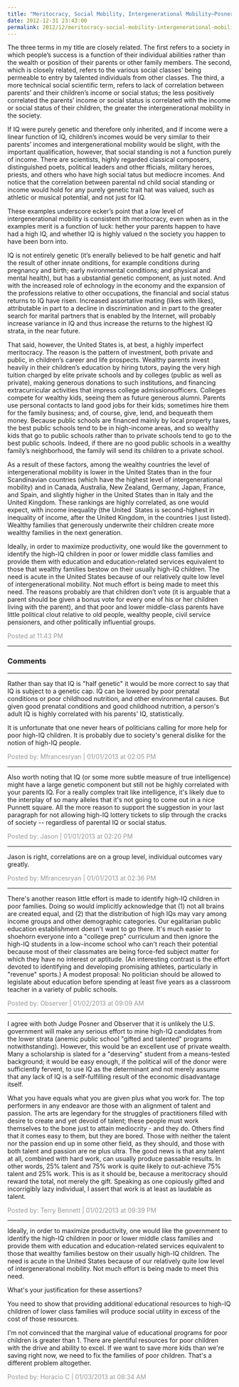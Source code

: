 ```yaml
---
title: "Meritocracy, Social Mobility, Intergenerational Mobility—Posner"
date: 2012-12-31 23:43:00
permalink: 2012/12/meritocracy-social-mobility-intergenerational-mobilityposner.html
---
```

The three terms in my title are closely related. The first refers to a society in which people’s success is a function of their individual abilities rather than the wealth or position of their parents or other family members. The second, which is closely related, refers to the various social classes’ being permeable to entry by talented individuals from other classes. The third, a more technical social scientific term, refers to lack of correlation between parents’ and their children’s income or social status; the less positively correlated the parents’ income or social status is correlated with the income or social status of their children, the greater the intergenerational mobility in the society.

If IQ were purely genetic and therefore only inherited, and if income were a linear function of IQ, children’s incomes would be very similar to their parents’ incomes and intergenerational mobility would be slight, with the important qualification, however, that social standing is not a function purely of income. There are scientists, highly regarded classical composers, distinguished poets, political leaders and other fficials, military heroes, priests, and others who have high social tatus but mediocre incomes. And notice that the correlation between parental nd child social standing or income would hold for any purely genetic trait hat was valued, such as athletic or musical potential, and not just for IQ.

These examples underscore ecker’s point that a low level of intergenerational mobility is consistent ith meritocracy, even when as in the examples merit is a function of luck: hether your parents happen to have had a high IQ, and whether IQ is highly valued n the society you happen to have been born into.

IQ is not entirely genetic (it’s enerally believed to be half genetic and half the result of other innate onditions, for example conditions during pregnancy and birth; early nvironmental conditions; and physical and mental health), but has a ubstantial genetic component, as just noted. And with the increased role of echnology in the economy and the expansion of the professions relative to other occupations, the financial and social status returns to IQ have risen. Increased assortative mating (likes with likes), attributable in part to a decline in discrimination and in part to the greater search for marital partners that is enabled by the Internet, will probably increase variance in IQ and thus increase the returns to the highest IQ strata, in the near future.

That said, however, the United States is, at best, a highly imperfect meritocracy. The reason is the pattern of investment, both private and public, in children’s career and life prospects. Wealthy parents invest heavily in their children’s education by hiring tutors, paying the very high tuition charged by elite private schools and by colleges (public as well as private), making generous donations to such institutions, and financing extracurricular activities that impress college admissionsofficers. Colleges compete for wealthy kids, seeing them as future generous alumni. Parents use personal contacts to land good jobs for their kids; sometimes hire them for the family business; and, of course, give, lend, and bequeath them money. Because public schools are financed mainly by local property taxes, the best public schools tend to be in high-income areas, and so wealthy kids that go to public schools rather than to private schools tend to go to the best public schools. Indeed, if there are no good public schools in a wealthy family’s neighborhood, the family will send its children to a private school.

As a result of these factors, among the wealthy countries the level of intergenerational mobility is lower in the United States than in the four Scandinavian countries (which have the highest level of intergenerational mobility) and in Canada, Australia, New Zealand, Germany, Japan, France, and Spain, and slightly higher in the United States than in Italy and the United Kingdom. These rankings are highly correlated, as one would expect, with income inequality (the United  States is second-highest in inequality of income, after the United Kingdom, in the countries I just listed). Wealthy families that generously underwrite their children create more wealthy families in the next generation.

Ideally, in order to maximize productivity, one would like the government to identify the high-IQ children in poor or lower middle class families and provide them with education and education-related services equivalent to those that wealthy families bestow on their usually high-IQ children. The need is acute in the United States because of our relatively quite low level of intergenerational mobility. Not much effort is being made to meet this need. The reasons probably are that children don’t vote (it is arguable that a parent should be given a bonus vote for every one of his or her children living with the parent), and that poor and lower middle-class parents have little political clout relative to old people, wealthy people, civil service pensioners, and other politically influential groups.

<span style="color:#999">Posted at 11:43 PM</span>

<!-- more -->

---

### Comments

---

Rather than say that IQ is "half genetic" it would be more correct to say that IQ is subject to a genetic cap.  IQ can be lowered by poor prenatal conditions or poor childhood nutrition, and other environmental causes.  But given good prenatal conditions and good childhood nutrition, a person's adult IQ is highly correlated with his parents' IQ, statistically.

It is unfortunate that one never hears of politicians calling for more help for poor high-IQ children.  It is probably due to society's general dislike for the notion of high-IQ people.

<span style="color:#999">Posted by: Mfrancesryan | 01/01/2013 at 02:05 PM</span>

---

Also worth noting that IQ (or some more subtle measure of true intelligence) might have a large genetic component but still not be highly correlated with your parents IQ.  For a really complex trait like intelligence, it's likely due to the interplay of so many alleles that it's not going to come out in a nice Punnett square.  All the more reason to support the suggestion in your last paragraph for not allowing high-IQ lottery tickets to slip through the cracks of society -- regardless of parental IQ or social status.   

<span style="color:#999">Posted by: Jason | 01/01/2013 at 02:20 PM</span>

---

Jason is right, correlations are on a group level, individual outcomes vary greatly.

<span style="color:#999">Posted by: Mfrancesryan | 01/01/2013 at 02:36 PM</span>

---

There's another reason little effort is made to identify high-IQ children in poor families.  Doing so would implicitly acknowledge that (1) not all brains are created equal, and (2) that the distribution of high IQs may vary among income groups and other demographic categories.  Our egalitarian public education establishment doesn't want to go there.  It's much easier to shoehorn everyone into a "college prep" curriculum and then ignore the high-IQ students in a low-income school who can't reach their potential because most of their classmates are being force-fed subject matter for which they have no interest or aptitude.  (An interesting contrast is the effort devoted to identifying and developing promising athletes, particularly in "revenue" sports.)  A modest proposal: No politician should be allowed to legislate about education before spending at least five years as a classroom teacher in a variety of public schools.

<span style="color:#999">Posted by: Observer | 01/02/2013 at 09:09 AM</span>

---

I agree with both Judge Posner and Observer that it is unlikely the U.S. government will make any serious effort to mine high-IQ candidates from the lower strata (anemic public school "gifted and talented" programs notwithstanding).  However, this would be an excellent use of private wealth.  Many a scholarship is slated for a "deserving" student from a means-tested background; it would be easy enough, if the political will of the donor were sufficiently fervent, to use IQ as the determinant and not merely assume that any lack of IQ is a self-fulfilling result of the economic disadvantage itself.

What you have equals what you are given plus what you work for.  The top performers in any endeavor are those with an alignment of talent and passion.  The arts are legendary for the struggles of practitioners filled with desire to create and yet devoid of talent; these people must work themselves to the bone just to attain mediocrity - and they do.  Others find that it comes easy to them, but they are bored.  Those with neither the talent nor the passion end up in some other field, as they should, and those with both talent and passion are ne plus ultra.  The good news is that any talent at all, combined with hard work, can usually produce passable results.  In other words, 25% talent and 75% work is quite likely to out-achieve 75% talent and 25% work.  This is as it should be, because a meritocracy should reward the total, not merely the gift.  Speaking as one copiously gifted and incorrigibly lazy individual, I assert that work is at least as laudable as talent.


<span style="color:#999">Posted by: Terry Bennett | 01/02/2013 at 09:39 PM</span>

---

Ideally, in order to maximize productivity, one would like the government to identify the high-IQ children in poor or lower middle class families and provide them with education and education-related services equivalent to those that wealthy families bestow on their usually high-IQ children. The need is acute in the United States because of our relatively quite low level of intergenerational mobility. Not much effort is being made to meet this need.

What's your justification for these assertions? 

You need to show that providing additional educational resources to high-IQ children of lower class families will produce social utility in excess of the cost of those resources.

I'm not convinced that the marginal value of educational programs for poor children is greater than 1. There are plentiful resources for poor children with the drive and ability to excel. If we want to save more kids than we're saving right now, we need to fix the families of poor children. That's a different problem altogether.

<span style="color:#999">Posted by: Horacio C | 01/03/2013 at 08:34 AM</span>